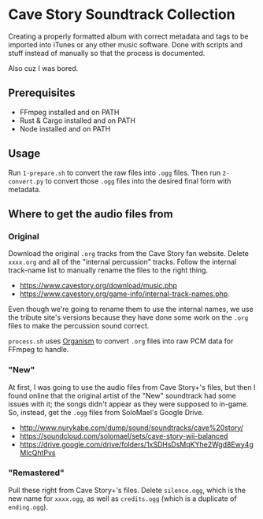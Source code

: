 # Cave Story Soundtrack Collection

Creating a properly formatted album with correct metadata and tags to be
imported into iTunes or any other music software. Done with scripts and stuff
instead of manually so that the process is documented.

Also cuz I was bored.


## Prerequisites

- FFmpeg installed and on PATH
- Rust & Cargo installed and on PATH
- Node installed and on PATH


## Usage

Run `1-prepare.sh` to convert the raw files into `.ogg` files. Then run
`2-convert.py` to convert those `.ogg` files into the desired final form with
metadata.


## Where to get the audio files from

### Original

Download the original `.org` tracks from the Cave Story fan website. Delete
`xxxx.org` and all of the "internal percussion" tracks. Follow the internal
track-name list to manually rename the files to the right thing.

- https://www.cavestory.org/download/music.php
- https://www.cavestory.org/game-info/internal-track-names.php.

Even though we're going to rename them to use the internal names, we use the
tribute site's versions because they have done some work on the `.org` files to
make the percussion sound correct.

`process.sh` uses [Organism](https://gitdab.com/LunarLambda/organism) to convert
`.org` files into raw PCM data for FFmpeg to handle.


### "New"

At first, I was going to use the audio files from Cave Story+'s files, but then
I found online that the original artist of the "New" soundtrack had some issues
with it; the songs didn't appear as they were supposed to in-game. So, instead,
get the `.ogg` files from SoloMael's Google Drive.

- http://www.nurykabe.com/dump/sound/soundtracks/cave%20story/
- https://soundcloud.com/solomael/sets/cave-story-wii-balanced
- https://drive.google.com/drive/folders/1xSDHsDsMqKYhe2Wgd8Ewy4gMIcQhtPvs


### "Remastered"

Pull these right from Cave Story+'s files. Delete `silence.ogg`, which is the
new name for `xxxx.ogg`, as well as `credits.ogg` (which is a duplicate of
`ending.ogg`).
